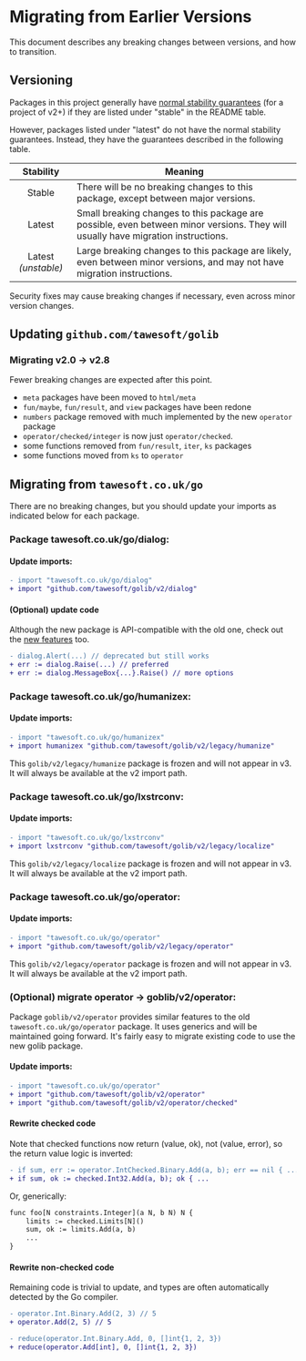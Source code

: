# Migrating from Earlier Versions

This document describes any breaking changes between versions,
and how to transition.

## Versioning

Packages in this project generally have
[normal stability guarantees](https://go.dev/doc/modules/version-numbers) (for
a project of v2+) if they are listed under "stable" in the README table.

However, packages listed under "latest" do not have the normal stability
guarantees. Instead, they have the guarantees described in the following table.

|      Stability      | Meaning                                                                                                                          |
|:-------------------:|----------------------------------------------------------------------------------------------------------------------------------|
|       Stable        | There will be no breaking changes to this package, except between major versions.                                                |
|       Latest        | Small breaking changes to this package are possible, even between minor versions. They will usually have migration instructions. |
| Latest *(unstable)* | Large breaking changes to this package are likely, even between minor versions, and may not have migration instructions.         |

Security fixes may cause breaking changes if necessary, even across 
minor version changes.


## Updating `github.com/tawesoft/golib`

### Migrating v2.0 → v2.8

Fewer breaking changes are expected after this point.

* `meta` packages have been moved to `html/meta`
* `fun/maybe`, `fun/result`, and `view` packages have been redone
* `numbers` package removed with much implemented by the new `operator` package
* `operator/checked/integer` is now just `operator/checked`.
* some functions removed from `fun/result`, `iter`, `ks` packages
* some functions moved from `ks` to `operator`

## Migrating from `tawesoft.co.uk/go`

There are no breaking changes, but you should update your imports as indicated
below for each package.


### Package **tawesoft.co.uk/go/dialog:**

#### Update imports:

```diff
- import "tawesoft.co.uk/go/dialog"
+ import "github.com/tawesoft/golib/v2/dialog"
```

#### (Optional) update code

Although the new package is API-compatible with the old one, check out the
[new features](https://pkg.go.dev/github.com/tawesoft/golib/v2/dialog) too.

```diff
- dialog.Alert(...) // deprecated but still works
+ err := dialog.Raise(...) // preferred
+ err := dialog.MessageBox{...}.Raise() // more options
```

### Package **tawesoft.co.uk/go/humanizex:**

#### Update imports:

```diff
- import "tawesoft.co.uk/go/humanizex"
+ import humanizex "github.com/tawesoft/golib/v2/legacy/humanize"
```

This `golib/v2/legacy/humanize` package is frozen and will not appear 
in v3. It will always be available at the v2 import path.


### Package **tawesoft.co.uk/go/lxstrconv:**

#### Update imports:

```diff
- import "tawesoft.co.uk/go/lxstrconv"
+ import lxstrconv "github.com/tawesoft/golib/v2/legacy/localize"
```

This `golib/v2/legacy/localize` package is frozen and will not appear 
in v3. It will always be available at the v2 import path.


### Package **tawesoft.co.uk/go/operator:**

#### Update imports:

```diff
- import "tawesoft.co.uk/go/operator"
+ import "github.com/tawesoft/golib/v2/legacy/operator"
```

This `golib/v2/legacy/operator` package is frozen and will not appear 
in v3. It will always be available at the v2 import path.

### (Optional) migrate operator → **goblib/v2/operator:**

Package `goblib/v2/operator` provides similar features to the old
`tawesoft.co.uk/go/operator` package. It uses generics and will be maintained
going forward. It's fairly easy to migrate existing code to use the new golib 
package.

#### Update imports:

```diff
- import "tawesoft.co.uk/go/operator"
+ import "github.com/tawesoft/golib/v2/operator"
+ import "github.com/tawesoft/golib/v2/operator/checked"
```

#### Rewrite checked code

Note that checked functions now return (value, ok), not (value, error), so 
the return value logic is inverted:

```diff
- if sum, err := operator.IntChecked.Binary.Add(a, b); err == nil { ...
+ if sum, ok := checked.Int32.Add(a, b); ok { ...
```

Or, generically:

```diff
func foo[N constraints.Integer](a N, b N) N {
    limits := checked.Limits[N]()
    sum, ok := limits.Add(a, b)
    ...
}
```

#### Rewrite non-checked code

Remaining code is trivial to update, and types are often automatically 
detected by the Go compiler.

```diff
- operator.Int.Binary.Add(2, 3) // 5
+ operator.Add(2, 5) // 5

- reduce(operator.Int.Binary.Add, 0, []int{1, 2, 3})
+ reduce(operator.Add[int], 0, []int{1, 2, 3})
```
